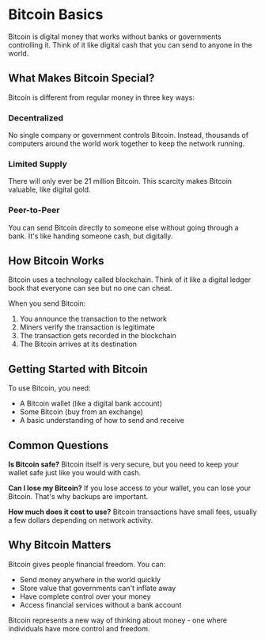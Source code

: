 # Bitcoin Basics

Bitcoin is digital money that works without banks or governments controlling it. Think of it like digital cash that you can send to anyone in the world.

## What Makes Bitcoin Special?

Bitcoin is different from regular money in three key ways:

### Decentralized
No single company or government controls Bitcoin. Instead, thousands of computers around the world work together to keep the network running.

### Limited Supply
There will only ever be 21 million Bitcoin. This scarcity makes Bitcoin valuable, like digital gold.

### Peer-to-Peer
You can send Bitcoin directly to someone else without going through a bank. It's like handing someone cash, but digitally.

## How Bitcoin Works

Bitcoin uses a technology called blockchain. Think of it like a digital ledger book that everyone can see but no one can cheat.

When you send Bitcoin:
1. You announce the transaction to the network
2. Miners verify the transaction is legitimate  
3. The transaction gets recorded in the blockchain
4. The Bitcoin arrives at its destination

## Getting Started with Bitcoin

To use Bitcoin, you need:
- A Bitcoin wallet (like a digital bank account)
- Some Bitcoin (buy from an exchange)
- A basic understanding of how to send and receive

## Common Questions

**Is Bitcoin safe?** 
Bitcoin itself is very secure, but you need to keep your wallet safe just like you would with cash.

**Can I lose my Bitcoin?**
If you lose access to your wallet, you can lose your Bitcoin. That's why backups are important.

**How much does it cost to use?**
Bitcoin transactions have small fees, usually a few dollars depending on network activity.

## Why Bitcoin Matters

Bitcoin gives people financial freedom. You can:
- Send money anywhere in the world quickly
- Store value that governments can't inflate away  
- Have complete control over your money
- Access financial services without a bank account

Bitcoin represents a new way of thinking about money - one where individuals have more control and freedom.
